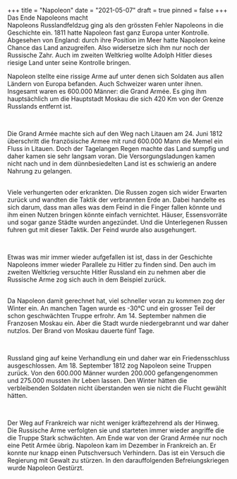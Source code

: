 +++
title = "Napoleon"
date = "2021-05-07"
draft = true
pinned = false
+++
Das Ende Napoleons macht\
Napoleons Russlandfeldzug ging als den grössten Fehler Napoleons in die Geschichte ein. 1811 hatte Napoleon fast ganz Europa unter Kontrolle. Abgesehen von England: durch ihre Position im Meer hatte Napoleon keine Chance das Land anzugreifen. Also widersetze sich ihm nur noch der Russische Zahr. Auch im zweiten Weltkrieg wollte Adolph Hitler dieses riesige Land unter seine Kontrolle bringen.

Napoleon stellte eine rissige Arme auf unter denen sich Soldaten aus allen Ländern von Europa befanden. Auch Schweizer waren unter ihnen. Insgesamt waren es 600.000 Männer: die Grand Armée. Es ging ihm hauptsächlich um die Hauptstadt Moskau die sich 420 Km von der Grenze Russlands entfernt ist.

 

Die Grand Armée machte sich auf den Weg nach Litauen am 24. Juni 1812 überschritt die französische Armee mit rund 600.000 Mann die Memel ein Fluss in Litauen. Doch der Tagelangen Regen machte das Land sumpfig und daher kamen sie sehr langsam voran. Die Versorgungsladungen kamen nicht nach und in dem dünnbesiedelten Land ist es schwierig an andere Nahrung zu gelangen.

\
Viele verhungerten oder erkrankten. Die Russen zogen sich wider Erwarten zurück und wandten die Taktik der verbrannten Erde an. Dabei handelte es sich darum, dass man alles was dem Feind in die Finger fallen könnte und ihm einen Nutzen bringen könnte einfach vernichtet. Häuser, Essensvorräte und sogar ganze Städte wurden angezündet. Und die Unterlegenen Russen fuhren gut mit dieser Taktik. Der Feind wurde also ausgehungert. 

 

Etwas was mir immer wieder aufgefallen ist ist, dass in der Geschichte Napoleons immer wieder Parallele zu Hitler zu finden sind. Den auch im zweiten Weltkrieg versuchte Hitler Russland ein zu nehmen aber die Russische Arme zog sich auch in dem Beispiel zurück.

\
Da Napoleon damit gerechnet hat, viel schneller voran zu kommen zog der Winter ein. An manchen Tagen wurde es -30°C und ein grosser Teil der schon geschwächten Truppe erfrohr. Am 14. September nahmen die Franzosen Moskau ein. Aber die Stadt wurde niedergebrannt und war daher nutzlos. Der Brand von Moskau dauerte fünf Tage. 

 

Russland ging auf keine Verhandlung ein und daher war ein Friedensschluss ausgeschlossen. Am 18. September 1812 zog Napoleon seine Truppen zurück. Von den 600.000 Männer wurden 200.000 gefangengenommen und 275.000 mussten ihr Leben lassen. Den Winter hätten die verbleibenden Soldaten nicht überstanden wen sie nicht die Flucht gewählt hätten.

 

Der Weg auf Frankreich war nicht weniger kräftezehrend als der Hinweg. Die Russische Arme verfolgten sie und starteten immer wieder angriffe die die Truppe Stark schwächten. Am Ende war von der Grand Armée nur noch eine Petit Armée übrig. Napoleon kam im Dezember in Frankreich an. Er konnte nur knapp einen Putschversuch Verhindern. Das ist ein Versuch die Regierung mit Gewalt zu stürzen. In den darauffolgenden Befreiungskriegen wurde Napoleon Gestürzt.